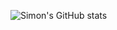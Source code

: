 ![Simon's GitHub stats](https://github-readme-stats.vercel.app/api?username=simonjthompson&show_icons=false&theme=gotham&count_private=true)
